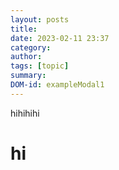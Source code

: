 ```yaml
---
layout: posts
title: 
date: 2023-02-11 23:37
category: 
author: 
tags: [topic]
summary:
DOM-id: exampleModal1 
---
```


hihihihi
<h1>hi</h1>